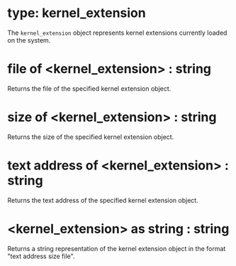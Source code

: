 # type: kernel_extension

The `kernel_extension` object represents kernel extensions currently loaded on the system.

# file of &lt;kernel_extension&gt; : string

Returns the file of the specified kernel extension object.

# size of &lt;kernel_extension&gt; : string

Returns the size of the specified kernel extension object.

# text address of &lt;kernel_extension&gt; : string

Returns the text address of the specified kernel extension object.

# &lt;kernel_extension&gt; as string : string

Returns a string representation of the kernel extension object in the format "text address size file".
